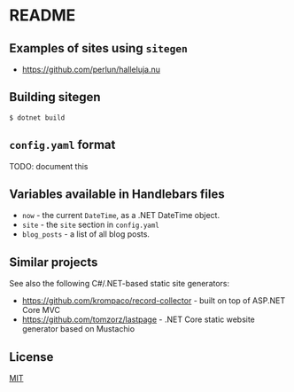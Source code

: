 # README

## Examples of sites using `sitegen`

- https://github.com/perlun/halleluja.nu

## Building sitegen

```shell
$ dotnet build
```

## `config.yaml` format

TODO: document this

## Variables available in Handlebars files

- `now` - the current `DateTime`, as a .NET DateTime object.
- `site` - the `site` section in `config.yaml`
- `blog_posts` - a list of all blog posts.

## Similar projects

See also the following C#/.NET-based static site generators:

 - https://github.com/krompaco/record-collector - built on top of ASP.NET Core MVC
 - https://github.com/tomzorz/lastpage - .NET Core static website generator based on Mustachio

## License

[MIT](LICENSE)
